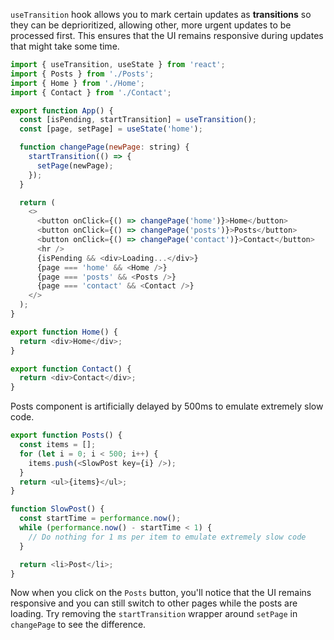 `useTransition` hook allows you to mark certain updates as **transitions** so they can be deprioritized, allowing other, more urgent updates to be processed first. This ensures that the UI remains responsive during updates that might take some time.

```js
import { useTransition, useState } from 'react';
import { Posts } from './Posts';
import { Home } from './Home';
import { Contact } from './Contact';

export function App() {
  const [isPending, startTransition] = useTransition();
  const [page, setPage] = useState('home');

  function changePage(newPage: string) {
    startTransition(() => {
      setPage(newPage);
    });
  }

  return (
    <>
      <button onClick={() => changePage('home')}>Home</button>
      <button onClick={() => changePage('posts')}>Posts</button>
      <button onClick={() => changePage('contact')}>Contact</button>
      <hr />
      {isPending && <div>Loading...</div>}
      {page === 'home' && <Home />}
      {page === 'posts' && <Posts />}
      {page === 'contact' && <Contact />}
    </>
  );
}
```

```js
export function Home() {
  return <div>Home</div>;
}
```

```js
export function Contact() {
  return <div>Contact</div>;
}
```

Posts component is artificially delayed by 500ms to emulate extremely slow code.

```js
export function Posts() {
  const items = [];
  for (let i = 0; i < 500; i++) {
    items.push(<SlowPost key={i} />);
  }
  return <ul>{items}</ul>;
}

function SlowPost() {
  const startTime = performance.now();
  while (performance.now() - startTime < 1) {
    // Do nothing for 1 ms per item to emulate extremely slow code
  }

  return <li>Post</li>;
}
```

Now when you click on the `Posts` button, you'll notice that the UI remains responsive and you can still switch to other pages while the posts are loading. Try removing the `startTransition` wrapper around `setPage` in `changePage` to see the difference.
